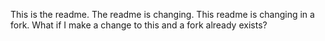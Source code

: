 This is the readme.
The readme is changing.
This readme is changing in a fork.
What if I make a change to this and a fork already exists?